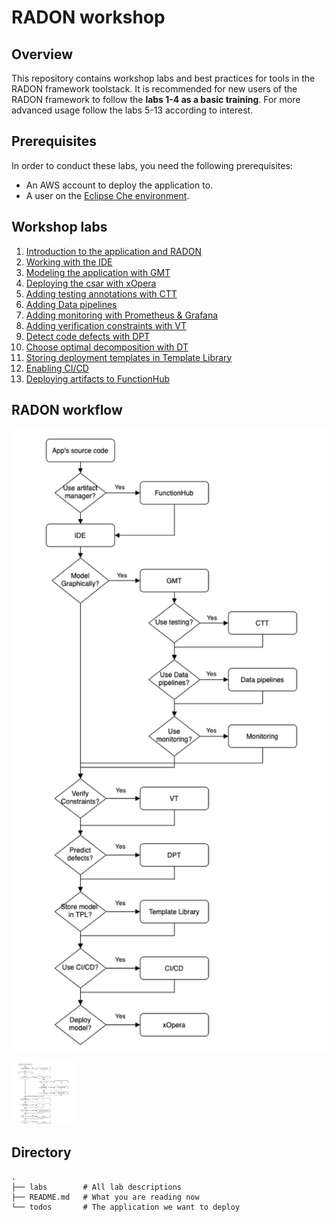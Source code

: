 # RADON workshop

## Overview

This repository contains workshop labs and best
practices for tools in the RADON framework
toolstack.
It is recommended for new users of the RADON framework to follow the **labs 1-4 as a basic training**. For more advanced usage follow the labs 5-13 according to interest. 

## Prerequisites

In order to conduct these labs, you need the
following prerequisites:

- An AWS account to deploy the application to.
- A user on the
  [Eclipse Che environment](http://che-che.51.11.43.6.nip.io/).

## Workshop labs

1. [Introduction to the application and RADON](labs/introduction.md)
2. [Working with the IDE](labs/ide.md)
3. [Modeling the application with GMT](labs/gmt.md)
4. [Deploying the csar with xOpera](labs/xopera.md)
5. [Adding testing annotations with CTT](labs/ctt.md)
6. [Adding Data pipelines](labs/datapipelines.md)
7. [Adding monitoring with Prometheus & Grafana](labs/monitoring.md)
8. [Adding verification constraints with VT](labs/vt.md)
9. [Detect code defects with DPT](labs/dpt.md)
10. [Choose optimal decomposition with DT](labs/dt.md)
11. [Storing deployment templates in Template Library](labs/templatelibrary.md)
12. [Enabling CI/CD](labs/cicd.md)
13. [Deploying artifacts to FunctionHub](labs/functionhub.md)

## RADON workflow
![RADON workflow diagram](labs/img/RADON-workflow.png)

<img src="labs/img/RADON-workflow.png" width="100" height="100">


## Directory

```
.
├── labs        # All lab descriptions
├── README.md   # What you are reading now
└── todos       # The application we want to deploy
```

